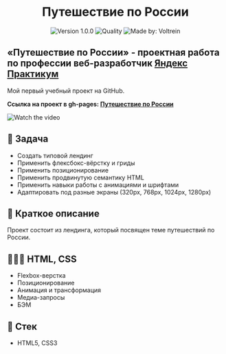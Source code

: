 <h1 align="center">
    Путешествие по России
</h1>
<p align="center">
    <img alt="Version 1.0.0" src="https://img.shields.io/badge/version-1.0.0-blue" />
    <img alt="Quality" src="https://img.shields.io/badge/status-release-green.svg" >
    <img alt="Made by: Voltrein" src="https://img.shields.io/badge/made%20by-Voltrein--code-blue" />
</p>

## «Путешествие по России» - проектная работа по профессии веб-разработчик [Яндекс Практикум](https://praktikum.yandex.ru "Яндекс Практикум")

Мой первый учебный проект на GitHub.

**Ссылка на проект в gh-pages: [Путешествие по России](https://voltrein-code.github.io/russian-travel/)**

![Watch the video](./public/preview.gif)


## 📖 Задача

- Cоздать типовой лендинг
- Применить флексбокс-вёрстку и гриды
- Применить позиционирование 
- Применить продвинутую семантику HTML
- Применить навыки работы с анимациями и шрифтами
- Адаптировать под разные экраны (320px, 768px, 1024px, 1280px)

## 📃 Краткое описание

Проект состоит из лендинга, который посвящен теме путешествий по России.

## 👨🏻‍💻 HTML, CSS

- Flexbox-верстка
- Позиционирование
- Анимация и трансформация
- Медиа-запросы
- БЭМ

## 📃 Стек

- HTML5, CSS3
